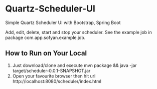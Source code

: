# Quartz-Scheduler-UI
Simple Quartz Scheduler UI with Bootstrap, Spring Boot

Add, edit, delete, start and stop your scheduler. See the example job in package com.app.sofyan.example.job.

How to Run on Your Local
---
1. Just download/clone and execute mvn package && java -jar target/scheduler-0.0.1-SNAPSHOT.jar
2. Open your favourite browser then hit url http://localhost:8080/scheduler/index.html
